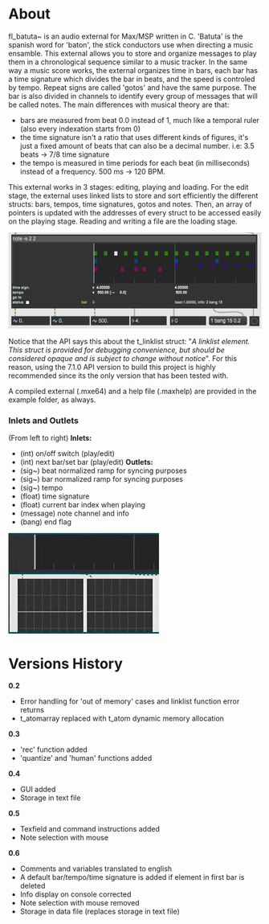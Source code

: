 # About

fl_batuta~ is an audio external for Max/MSP written in C. 'Batuta' is the spanish word for 'baton', the stick conductors use when directing a music ensamble. This external allows you to store and organize messages to play them in a chronological sequence similar to a music tracker.
In the same way a music score works, the external organizes time in bars, each bar has a time signature which divides the bar in beats, and the speed is controled by tempo. Repeat signs are called 'gotos' and have the same purpose. The bar is also divided in channels to identify every group of messages that will be called notes. The main differences with musical theory are that: 
- bars are measured from beat 0.0 instead of 1, much like a temporal ruler (also every indexation starts from 0) 
- the time signature isn't a ratio that uses different kinds of figures, it's just a fixed amount of beats that can also be a decimal number. i.e: 3.5 beats -> 7/8 time signature 
- the tempo is measured in time periods for each beat (in milliseconds) instead of a frequency. 500 ms -> 120 BPM.

This external works in 3 stages: editing, playing and loading. For the edit stage, the external uses linked lists to store and sort efficiently the different structs: bars, tempos, time signatures, gotos and notes. Then, an array of pointers is updated with the addresses of every struct to be accessed easily on the playing stage. Reading and writing a file are the loading stage.

<img src="examples/demobatuta.png">

Notice that the API says this about the t_linklist struct: "_A linklist element. This struct is provided for debugging convenience, but should be considered opaque and is subject to change without notice_". For this reason, using the 7.1.0 API version to build this project is highly recommended since its the only version that has been tested with. 

A compiled external (.mxe64) and a help file (.maxhelp) are provided in the example folder, as always.


### Inlets and Outlets

(From left to right)
**Inlets:**
- (int) on/off switch (play/edit)
- (int) next bar/set bar (play/edit) 
**Outlets:**
- (sig~) beat normalized ramp for syncing purposes
- (sig~) bar normalized ramp for syncing purposes
- (sig~) tempo
- (float) time signature
- (float) current bar index when playing
- (message) note channel and info
- (bang) end flag

<img src="examples/demobatuta_ramp.gif">

# Versions History

**0.2** 
- Error handling for 'out of memory' cases and linklist function error returns
- t_atomarray replaced with t_atom dynamic memory allocation

**0.3**
- 'rec' function added
- 'quantize' and 'human' functions added

**0.4** 
- GUI added
- Storage in text file

**0.5** 
- Texfield and command instructions added
- Note selection with mouse

**0.6** 
- Comments and variables translated to english
- A default bar/tempo/time signature is added if element in first bar is deleted
- Info display on console corrected
- Note selection with mouse removed
- Storage in data file (replaces storage in text file)
